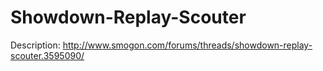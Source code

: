 # Showdown-Replay-Scouter
Description: http://www.smogon.com/forums/threads/showdown-replay-scouter.3595090/
